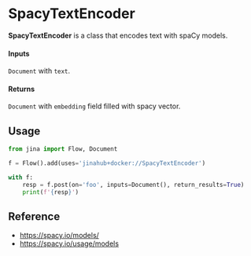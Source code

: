 # SpacyTextEncoder

**SpacyTextEncoder** is a class that encodes text with spaCy models.

#### Inputs 

`Document` with `text`.

#### Returns

`Document` with `embedding` field filled with spacy vector.

## Usage 


```python
from jina import Flow, Document

f = Flow().add(uses='jinahub+docker://SpacyTextEncoder')

with f:
    resp = f.post(on='foo', inputs=Document(), return_results=True)
	print(f'{resp}')
```

## Reference
- https://spacy.io/models/
- https://spacy.io/usage/models
